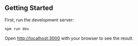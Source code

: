 ## Getting Started

First, run the development server:

```bash
npm run dev
```
Open [http://localhost:3000](http://localhost:3000) with your browser to see the result.